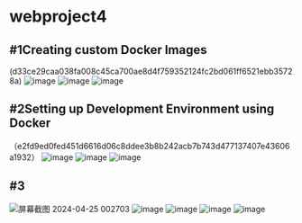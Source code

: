 # webproject4
## #1Creating custom Docker Images
(d33ce29caa038fa008c45ca700ae8d4f759352124fc2bd061ff6521ebb35728a)
![image](https://github.com/blueseahlan/webproject4/assets/32809840/ccd72ceb-b425-44d9-b165-97882283cb05)
![image](https://github.com/blueseahlan/webproject4/assets/32809840/0093cb0d-4376-40e8-94d6-b9a728f115a4)
![image](https://github.com/blueseahlan/webproject4/assets/32809840/be938915-d22b-46b7-95e7-ada413c6e1f4)


## #2Setting up Development Environment using Docker 
（e2fd9ed0fed451d6616d06c8ddee3b8b242acb7b743d477137407e43606a1932）
![image](https://github.com/blueseahlan/webproject4/assets/32809840/33262dcd-367e-4428-b334-a6f0ffe3b802)
![image](https://github.com/blueseahlan/webproject4/assets/32809840/3f9f10d9-4f6c-4830-9079-8fa08f166dda)
![image](https://github.com/blueseahlan/webproject4/assets/32809840/5092d01d-b21b-4e64-8bd7-ab47a00175e2)

## #3 
![屏幕截图 2024-04-25 002703](https://github.com/blueseahlan/webproject4/assets/32809840/442f5f92-9a59-4302-aee3-b96e38e45dad)
![image](https://github.com/blueseahlan/webproject4/assets/32809840/088ab44a-ec29-411b-860d-437f2fbb17d1)
![image](https://github.com/blueseahlan/webproject4/assets/32809840/91c39314-8a79-4951-bd85-549d588e527d)
![image](https://github.com/blueseahlan/webproject4/assets/32809840/733eab43-c890-4edb-aa4a-7d8c67ba08b0)
![image](https://github.com/blueseahlan/webproject4/assets/32809840/e98510ed-c712-4cf6-9efa-7ac3398bddad)





